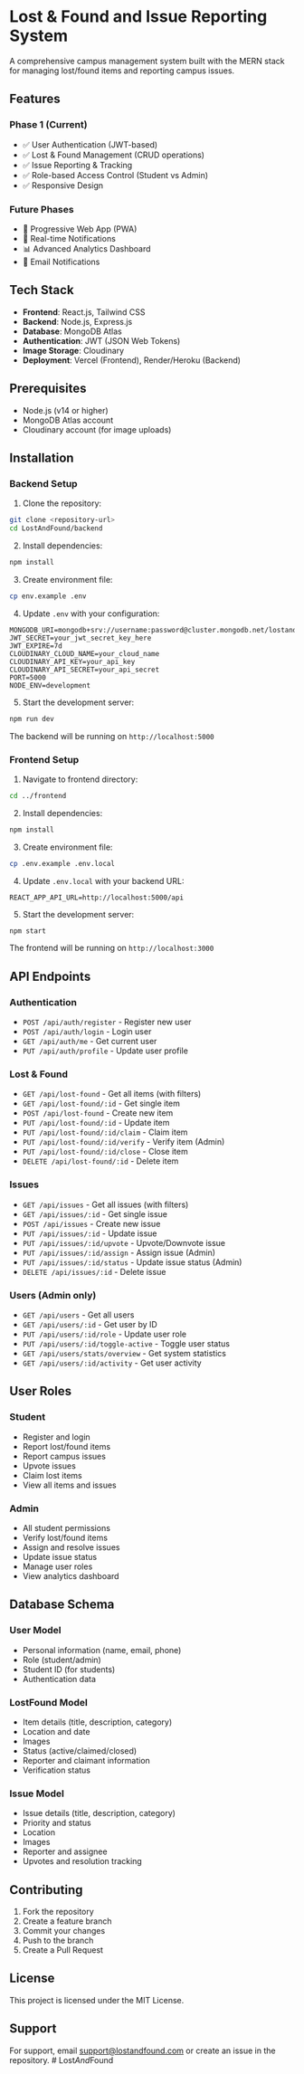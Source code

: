 # Lost & Found and Issue Reporting System

A comprehensive campus management system built with the MERN stack for managing lost/found items and reporting campus issues.

## Features

### Phase 1 (Current)
- ✅ User Authentication (JWT-based)
- ✅ Lost & Found Management (CRUD operations)
- ✅ Issue Reporting & Tracking
- ✅ Role-based Access Control (Student vs Admin)
- ✅ Responsive Design

### Future Phases
- 📱 Progressive Web App (PWA)
- 🔔 Real-time Notifications
- 📊 Advanced Analytics Dashboard
- 📧 Email Notifications

## Tech Stack

- **Frontend**: React.js, Tailwind CSS
- **Backend**: Node.js, Express.js
- **Database**: MongoDB Atlas
- **Authentication**: JWT (JSON Web Tokens)
- **Image Storage**: Cloudinary
- **Deployment**: Vercel (Frontend), Render/Heroku (Backend)

## Prerequisites

- Node.js (v14 or higher)
- MongoDB Atlas account
- Cloudinary account (for image uploads)

## Installation

### Backend Setup

1. Clone the repository:
```bash
git clone <repository-url>
cd LostAndFound/backend
```

2. Install dependencies:
```bash
npm install
```

3. Create environment file:
```bash
cp env.example .env
```

4. Update `.env` with your configuration:
```env
MONGODB_URI=mongodb+srv://username:password@cluster.mongodb.net/lostandfound
JWT_SECRET=your_jwt_secret_key_here
JWT_EXPIRE=7d
CLOUDINARY_CLOUD_NAME=your_cloud_name
CLOUDINARY_API_KEY=your_api_key
CLOUDINARY_API_SECRET=your_api_secret
PORT=5000
NODE_ENV=development
```

5. Start the development server:
```bash
npm run dev
```

The backend will be running on `http://localhost:5000`

### Frontend Setup

1. Navigate to frontend directory:
```bash
cd ../frontend
```

2. Install dependencies:
```bash
npm install
```

3. Create environment file:
```bash
cp .env.example .env.local
```

4. Update `.env.local` with your backend URL:
```env
REACT_APP_API_URL=http://localhost:5000/api
```

5. Start the development server:
```bash
npm start
```

The frontend will be running on `http://localhost:3000`

## API Endpoints

### Authentication
- `POST /api/auth/register` - Register new user
- `POST /api/auth/login` - Login user
- `GET /api/auth/me` - Get current user
- `PUT /api/auth/profile` - Update user profile

### Lost & Found
- `GET /api/lost-found` - Get all items (with filters)
- `GET /api/lost-found/:id` - Get single item
- `POST /api/lost-found` - Create new item
- `PUT /api/lost-found/:id` - Update item
- `PUT /api/lost-found/:id/claim` - Claim item
- `PUT /api/lost-found/:id/verify` - Verify item (Admin)
- `PUT /api/lost-found/:id/close` - Close item
- `DELETE /api/lost-found/:id` - Delete item

### Issues
- `GET /api/issues` - Get all issues (with filters)
- `GET /api/issues/:id` - Get single issue
- `POST /api/issues` - Create new issue
- `PUT /api/issues/:id` - Update issue
- `PUT /api/issues/:id/upvote` - Upvote/Downvote issue
- `PUT /api/issues/:id/assign` - Assign issue (Admin)
- `PUT /api/issues/:id/status` - Update issue status (Admin)
- `DELETE /api/issues/:id` - Delete issue

### Users (Admin only)
- `GET /api/users` - Get all users
- `GET /api/users/:id` - Get user by ID
- `PUT /api/users/:id/role` - Update user role
- `PUT /api/users/:id/toggle-active` - Toggle user status
- `GET /api/users/stats/overview` - Get system statistics
- `GET /api/users/:id/activity` - Get user activity

## User Roles

### Student
- Register and login
- Report lost/found items
- Report campus issues
- Upvote issues
- Claim lost items
- View all items and issues

### Admin
- All student permissions
- Verify lost/found items
- Assign and resolve issues
- Update issue status
- Manage user roles
- View analytics dashboard

## Database Schema

### User Model
- Personal information (name, email, phone)
- Role (student/admin)
- Student ID (for students)
- Authentication data

### LostFound Model
- Item details (title, description, category)
- Location and date
- Images
- Status (active/claimed/closed)
- Reporter and claimant information
- Verification status

### Issue Model
- Issue details (title, description, category)
- Priority and status
- Location
- Images
- Reporter and assignee
- Upvotes and resolution tracking

## Contributing

1. Fork the repository
2. Create a feature branch
3. Commit your changes
4. Push to the branch
5. Create a Pull Request

## License

This project is licensed under the MIT License.

## Support

For support, email support@lostandfound.com or create an issue in the repository.
#   L o s t _ A n d _ F o u n d  
 
